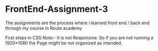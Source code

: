 # FrontEnd-Assignment-3
The assignments are the process where i learned front end / back end through my course in Route academy

First steps in CSS Note:- it is not Responsive. So if you are not running a 1920*1080 the Page might be not organized as intended.
